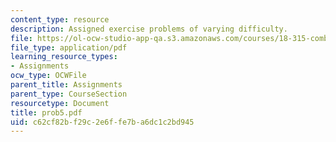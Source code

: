 ```yaml
---
content_type: resource
description: Assigned exercise problems of varying difficulty.
file: https://ol-ocw-studio-app-qa.s3.amazonaws.com/courses/18-315-combinatorial-theory-hyperplane-arrangements-fall-2004/c62cf82bf29c2e6ffe7ba6dc1c2bd945_prob5.pdf
file_type: application/pdf
learning_resource_types:
- Assignments
ocw_type: OCWFile
parent_title: Assignments
parent_type: CourseSection
resourcetype: Document
title: prob5.pdf
uid: c62cf82b-f29c-2e6f-fe7b-a6dc1c2bd945
---
```


